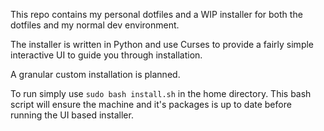 This repo contains my personal dotfiles and a WIP installer for both the dotfiles and my normal dev environment.

The installer is written in Python and use Curses to provide a fairly simple interactive UI to guide you through installation.

A granular custom installation is planned.

To run simply use `sudo bash install.sh` in the home directory. This bash script will ensure the machine and it's packages is up to date before running the UI based installer.
